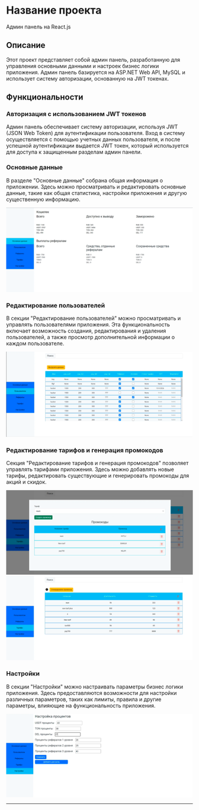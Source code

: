 # Название проекта

Админ панель на React.js

## Описание

Этот проект представляет собой админ панель, разработанную для управления основными данными и настроек бизнес логики приложения. Админ панель базируется на ASP.NET Web API, MySQL и использует систему авторизации, основанную на JWT токенах.

## Функциональности

### Авторизация с использованием JWT токенов

Админ панель обеспечивает систему авторизации, используя JWT (JSON Web Token) для аутентификации пользователя. Вход в систему осуществляется с помощью учетных данных пользователя, и после успешной аутентификации выдается JWT токен, который используется для доступа к защищенным разделам админ панели.

### Основные данные

В разделе "Основные данные" собрана общая информация о приложении. Здесь можно просматривать и редактировать основные данные, такие как общая статистика, настройки приложения и другую существенную информацию.

![Основные данные](https://github.com/equaerdist/admin-panel-react/blob/main/CommonInfo.png)

### Редактирование пользователей

В секции "Редактирование пользователей" можно просматривать и управлять пользователями приложения. Эта функциональность включает возможность создания, редактирования и удаления пользователей, а также просмотр дополнительной информации о каждом пользователе.

![Редактирование пользователей](https://github.com/equaerdist/admin-panel-react/blob/main/Users.png)

### Редактирование тарифов и генерация промокодов

Секция "Редактирование тарифов и генерация промокодов" позволяет управлять тарифами приложения. Здесь можно добавлять новые тарифы, редактировать существующие и генерировать промокоды для акций и скидок.

![Редактирование тарифов и генерация промокодов](https://github.com/equaerdist/admin-panel-react/blob/main/GenerateTarifs.png)
![Редактирование тарифов и генерация промокодов](https://github.com/equaerdist/admin-panel-react/blob/main/Tarifs.png)

### Настройки

В секции "Настройки" можно настраивать параметры бизнес логики приложения. Здесь предоставляются возможности для настройки различных параметров, таких как лимиты, правила и другие параметры, влияющие на функциональность приложения.

![Настройки](https://github.com/equaerdist/admin-panel-react/blob/main/Settings.png)


---
